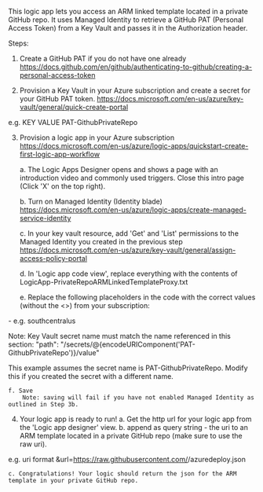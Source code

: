 This logic app lets you access an ARM linked template located in a private GitHub repo. 
It uses Managed Identity to retrieve a GitHub PAT (Personal Access Token) from a Key Vault and passes it in the Authorization header.

Steps:
1. Create a GitHub PAT if you do not have one already
https://docs.github.com/en/github/authenticating-to-github/creating-a-personal-access-token

2. Provision a Key Vault in your Azure subscription and create a secret for your GitHub PAT token. 
https://docs.microsoft.com/en-us/azure/key-vault/general/quick-create-portal

e.g.
KEY				VALUE
PAT-GithubPrivateRepo		<xxxxxxxxx>

3. Provision a logic app in your Azure subscription
https://docs.microsoft.com/en-us/azure/logic-apps/quickstart-create-first-logic-app-workflow

	a. The Logic Apps Designer opens and shows a page with an introduction video and commonly used triggers. Close this intro page (Click 'X' on the top right).
	
	b. Turn on Managed Identity (Identity blade)
		https://docs.microsoft.com/en-us/azure/logic-apps/create-managed-service-identity

	c. In your key vault resource, add 'Get' and 'List' permissions to the Managed Identity you created in the previous step
		https://docs.microsoft.com/en-us/azure/key-vault/general/assign-access-policy-portal

	d. In 'Logic app code view', replace everything with the contents of LogicApp-PrivateRepoARMLinkedTemplateProxy.txt		
	
	e. Replace the following placeholders in the code with the correct values (without the <>) from your subscription:

<subscriptionId>
<resourceGroup>
<region> - e.g. southcentralus

Note:
Key Vault secret name must match the name referenced in this section:
"path": "/secrets/@{encodeURIComponent('PAT-GithubPrivateRepo')}/value" 

This example assumes the secret name is PAT-GithubPrivateRepo. Modify this if you created the secret with a different name.

	f. Save
		Note: saving will fail if you have not enabled Managed Identity as outlined in Step 3b.


4. Your logic app is ready to run!
	a. Get the http url for your logic app from the 'Logic app designer' view.
	b. append as query string - the uri to an ARM template located in a private GitHub repo (make sure to use the raw uri).

e.g. uri format
<logicAppUri>&url=https://raw.githubusercontent.com/<path>/azuredeploy.json

	c. Congratulations! Your logic should return the json for the ARM template in your private GitHub repo.


